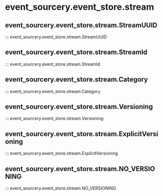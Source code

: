 # event_sourcery.event_store.stream

## event_sourcery.event_store.stream.StreamUUID
::: event_sourcery.event_store.stream.StreamUUID

## event_sourcery.event_store.stream.StreamId
::: event_sourcery.event_store.stream.StreamId

## event_sourcery.event_store.stream.Category
::: event_sourcery.event_store.stream.Category

## event_sourcery.event_store.stream.Versioning
::: event_sourcery.event_store.stream.Versioning

## event_sourcery.event_store.stream.ExplicitVersioning
::: event_sourcery.event_store.stream.ExplicitVersioning

## event_sourcery.event_store.stream.NO_VERSIONING
::: event_sourcery.event_store.stream.NO_VERSIONING
